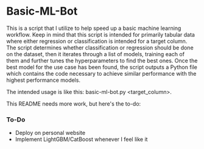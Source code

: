 # Basic-ML-Bot

This is a script that I utilize to help speed up a basic machine learning workflow. Keep in mind that this script is intended for primarily tabular data where either regression or classification is intended for a target column. The script determines whether classification or regression should be done on the dataset, then it iterates through a list of models, training each of them and further tunes the hyperparameters to find the best ones. Once the best model for the use case has been found, the script outputs a Python file which contains the code necessary to achieve similar performance with the highest performance models.

The intended usage is like this: basic-ml-bot.py <path to csv> <target_column>.

This README needs more work, but here's the to-do:

### To-Do
- Deploy on personal website
- Implement LightGBM/CatBoost whenever I feel like it